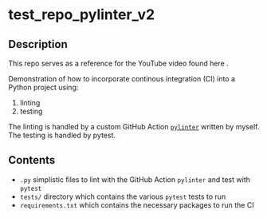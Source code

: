 # test_repo_pylinter_v2

## Description
This repo serves as a reference for the YouTube video found here <fill in>.

Demonstration of how to incorporate continous integration (CI) into a Python project using:

1. linting
2. testing

The linting is handled by a custom GitHub Action [`pylinter`](https://github.com/marketplace/actions/pylinter) written by myself. The testing is handled by pytest.

## Contents
* `.py` simplistic files to lint with the GitHub Action `pylinter` and test with `pytest`
* `tests/` directory which contains the various `pytest` tests to run
* `requirements.txt` which contains the necessary packages to run the CI

